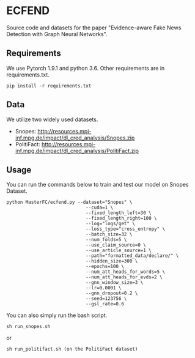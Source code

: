 # ECFEND

Source code and datasets for the paper "Evidence-aware Fake News Detection with Graph Neural Networks".

## Requirements

We use Pytorch 1.9.1 and python 3.6. Other requirements are in requirements.txt.

```
pip install -r requirements.txt
```

## Data 

 We utilize two widely used datasets. 

* Snopes: http://resources.mpi-inf.mpg.de/impact/dl_cred_analysis/Snopes.zip
* PolitiFact: http://resources.mpi-inf.mpg.de/impact/dl_cred_analysis/PolitiFact.zip

## Usage

You can run the commands below to train and test our model on Snopes Dataset.

```
python MasterFC/ecfend.py --dataset="Snopes" \
                             --cuda=1 \
                             --fixed_length_left=30 \
                             --fixed_length_right=100 \
                             --log="logs/get" \
                             --loss_type="cross_entropy" \
                             --batch_size=32 \
                             --num_folds=5 \
                             --use_claim_source=0 \
                             --use_article_source=1 \
                             --path="formatted_data/declare/" \
                             --hidden_size=300 \
                             --epochs=100 \
                             --num_att_heads_for_words=5 \
                             --num_att_heads_for_evds=2 \
                             --gnn_window_size=3 \
                             --lr=0.0001 \
                             --gnn_dropout=0.2 \
                             --seed=123756 \
                             --gsl_rate=0.6
```

You can also simply run the bash script.

```
sh run_snopes.sh
```
or
``` 
sh run_politifact.sh (on the PolitiFact dataset)
```

